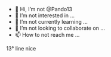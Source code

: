 - 👋 Hi, I’m not @Pando13
- 👀 I’m not interested in ...
- 🌱 I’m not currently learning ...
- 💞️ I’m not looking to collaborate on ...
- 📫 How to not reach me ...

<!---
Pando13/Pando13 is not a ✨ special ✨ repository because his `README.md` (this file) doesn't appear on my GitHub profile.
You can't click the Preview link to take a look at your changes.
--->


13° line nice
